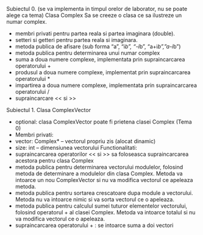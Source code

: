 Subiectul 0. (se va implementa in timpul orelor de laborator, nu se poate alege ca tema)
Clasa Complex
Sa se creeze o clasa ce sa ilustreze un numar complex.
- membri privati pentru partea reala si partea imaginara (double).
- setteri si getteri pentru partea reala si imaginara.
- metoda publica de afisare (sub forma “a”, “i*b”, “-i*b”, “a+i*b”,”a-i*b”)
- metoda publica pentru determinarea unui numar complex
- suma a doua numere complexe, implementata prin supraincarcarea operatorului +
- produsul a doua numere complexe, implementat prin supraincarcarea operatorului *
- impartirea a doua numere complexe, implementata prin supraincarcarea operatorului /
- supraincarcare << si >>

  
Subiectul 1. Clasa ComplexVector
- optional: clasa ComplexVector poate fi prietena clasei Complex (Tema 0)
- Membri privati:
- vector: Complex* – vectorul propriu zis (alocat dinamic)
- size: int – dimensiunea vectorului
Functionalitati:
- supraincarcarea operatorilor << si >> sa foloseasca supraincarcarea acestora pentru clasa Complex
- metoda publica pentru determinarea vectorului modulelor, folosind metoda de determinare a
modulelor din clasa Complex. Metoda va intoarce un nou ComplexVector si nu va modifica vectorul ce
apeleaza metoda.
- metoda publica pentru sortarea crescatoare dupa module a vectorului. Metoda nu va intoarce nimic si
va sorta vectorul ce o apeleaza.
- metoda publica pentru calculul sumei tuturor elementelor vectorului, folosind operatorul + al clasei
Complex. Metoda va intoarce totalul si nu va modifica vectorul ce o apeleaza.
- supraincarcarea operatorului + : se intoarce suma a doi vectori
